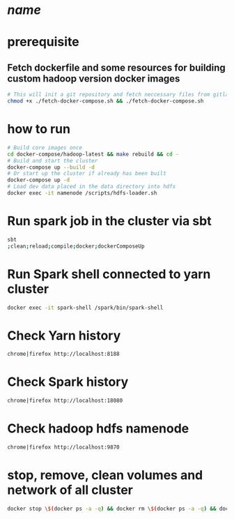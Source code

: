 # $name$

# prerequisite

## Fetch dockerfile and some resources for building custom hadoop version docker images
```bash
# This will init a git repository and fetch neccessary files from gitlab as a git submodule under docker-compose folder
chmod +x ./fetch-docker-compose.sh && ./fetch-docker-compose.sh
```

# how to run

```bash
# Build core images once
cd docker-compose/hadoop-latest && make rebuild && cd -
# Build and start the cluster
docker-compose up --build -d
# Or start up the cluster if already has been built
docker-compose up -d
# Load dev data placed in the data directory into hdfs
docker exec -it namenode /scripts/hdfs-loader.sh
```

# Run spark job in the cluster via sbt

```bash
sbt
;clean;reload;compile;docker;dockerComposeUp
```

# Run Spark shell connected to yarn cluster

```bash
docker exec -it spark-shell /spark/bin/spark-shell
```

# Check Yarn history

```bash
chrome|firefox http://localhost:8188
```

# Check Spark history

```bash
chrome|firefox http://localhost:18080
```

# Check hadoop hdfs namenode

```bash
chrome|firefox http://localhost:9870
```

# stop, remove, clean volumes and network of all cluster

```bash
docker stop \$(docker ps -a -q) && docker rm \$(docker ps -a -q) && docker volume prune -f && docker network prune -f
```